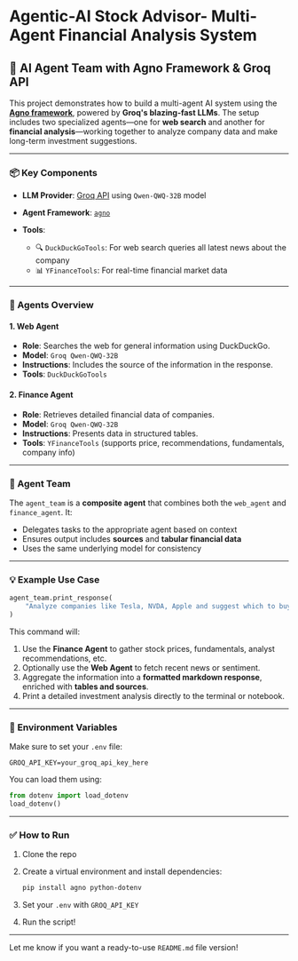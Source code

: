 # Agentic-AI Stock Advisor- Multi-Agent Financial Analysis System


## 🚀 AI Agent Team with Agno Framework & Groq API

This project demonstrates how to build a multi-agent AI system using the **[Agno framework](https://github.com/agnodice/agno)**, powered by **Groq's blazing-fast LLMs**. The setup includes two specialized agents—one for **web search** and another for **financial analysis**—working together to analyze company data and make long-term investment suggestions.

---

### 📦 Key Components

* **LLM Provider**: [Groq API](https://groq.com) using `Qwen-QWQ-32B` model
* **Agent Framework**: [`agno`](https://github.com/agnodice/agno)
* **Tools**:

  * 🔍 `DuckDuckGoTools`: For web search queries all latest news about the company 
  * 📊 `YFinanceTools`: For real-time financial market data

---

### 🧠 Agents Overview

#### 1. **Web Agent**

* **Role**: Searches the web for general information using DuckDuckGo.
* **Model**: `Groq Qwen-QWQ-32B`
* **Instructions**: Includes the source of the information in the response.
* **Tools**: `DuckDuckGoTools`

#### 2. **Finance Agent**

* **Role**: Retrieves detailed financial data of companies.
* **Model**: `Groq Qwen-QWQ-32B`
* **Instructions**: Presents data in structured tables.
* **Tools**: `YFinanceTools` (supports price, recommendations, fundamentals, company info)

---

### 🤖 Agent Team

The `agent_team` is a **composite agent** that combines both the `web_agent` and `finance_agent`. It:

* Delegates tasks to the appropriate agent based on context
* Ensures output includes **sources** and **tabular financial data**
* Uses the same underlying model for consistency

---

### 💡 Example Use Case

```python
agent_team.print_response(
    "Analyze companies like Tesla, NVDA, Apple and suggest which to buy for long term"
)
```

This command will:

1. Use the **Finance Agent** to gather stock prices, fundamentals, analyst recommendations, etc.
2. Optionally use the **Web Agent** to fetch recent news or sentiment.
3. Aggregate the information into a **formatted markdown response**, enriched with **tables and sources**.
4. Print a detailed investment analysis directly to the terminal or notebook.

---

### 🔐 Environment Variables

Make sure to set your `.env` file:

```env
GROQ_API_KEY=your_groq_api_key_here
```

You can load them using:

```python
from dotenv import load_dotenv
load_dotenv()
```

---

### ✅ How to Run

1. Clone the repo
2. Create a virtual environment and install dependencies:

   ```bash
   pip install agno python-dotenv
   ```
3. Set your `.env` with `GROQ_API_KEY`
4. Run the script!

---

Let me know if you want a ready-to-use `README.md` file version!
